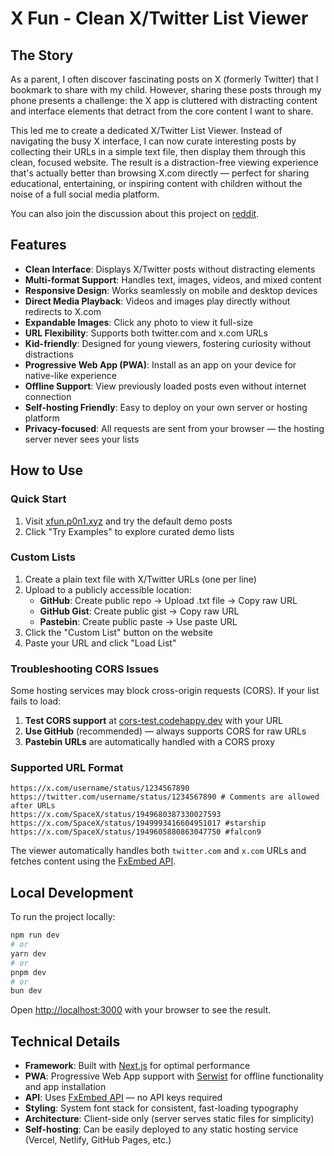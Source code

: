 # X Fun - Clean X/Twitter List Viewer

## The Story

As a parent, I often discover fascinating posts on X (formerly Twitter) that I bookmark to share with my child. However, sharing these posts through my phone presents a challenge: the X app is cluttered with distracting content and interface elements that detract from the core content I want to share.

This led me to create a dedicated X/Twitter List Viewer. Instead of navigating the busy X interface, I can now curate interesting posts by collecting their URLs in a simple text file, then display them through this clean, focused website. The result is a distraction-free viewing experience that's actually better than browsing X.com directly — perfect for sharing educational, entertaining, or inspiring content with children without the noise of a full social media platform.

You can also join the discussion about this project on [reddit](https://www.reddit.com/r/selfhosted/comments/1mc8od3/xtwitter_list_viewer_clean_way_to_share_curated/).

## Features

- **Clean Interface**: Displays X/Twitter posts without distracting elements
- **Multi-format Support**: Handles text, images, videos, and mixed content
- **Responsive Design**: Works seamlessly on mobile and desktop devices
- **Direct Media Playback**: Videos and images play directly without redirects to X.com
- **Expandable Images**: Click any photo to view it full-size
- **URL Flexibility**: Supports both twitter.com and x.com URLs
- **Kid-friendly**: Designed for young viewers, fostering curiosity without distractions
- **Progressive Web App (PWA)**: Install as an app on your device for native-like experience
- **Offline Support**: View previously loaded posts even without internet connection
- **Self-hosting Friendly**: Easy to deploy on your own server or hosting platform
- **Privacy-focused**: All requests are sent from your browser — the hosting server never sees your lists

## How to Use

### Quick Start

1. Visit [xfun.p0n1.xyz](https://xfun.p0n1.xyz) and try the default demo posts
2. Click "Try Examples" to explore curated demo lists

### Custom Lists

1. Create a plain text file with X/Twitter URLs (one per line)
2. Upload to a publicly accessible location:
   - **GitHub**: Create public repo → Upload .txt file → Copy raw URL
   - **GitHub Gist**: Create public gist → Copy raw URL
   - **Pastebin**: Create public paste → Use paste URL
3. Click the "Custom List" button on the website
4. Paste your URL and click "Load List"

### Troubleshooting CORS Issues

Some hosting services may block cross-origin requests (CORS). If your list fails to load:

1. **Test CORS support** at [cors-test.codehappy.dev](https://cors-test.codehappy.dev) with your URL
2. **Use GitHub** (recommended) — always supports CORS for raw URLs
3. **Pastebin URLs** are automatically handled with a CORS proxy

### Supported URL Format

```
https://x.com/username/status/1234567890
https://twitter.com/username/status/1234567890 # Comments are allowed after URLs
https://x.com/SpaceX/status/1949680387330027593
https://x.com/SpaceX/status/1949993416604951017 #starship
https://x.com/SpaceX/status/1949605880863047750 #falcon9
```

The viewer automatically handles both `twitter.com` and `x.com` URLs and fetches content using the [FxEmbed API](https://api.fxtwitter.com).

## Local Development

To run the project locally:

```bash
npm run dev
# or
yarn dev
# or
pnpm dev
# or
bun dev
```

Open [http://localhost:3000](http://localhost:3000) with your browser to see the result.

## Technical Details

- **Framework**: Built with [Next.js](https://nextjs.org) for optimal performance
- **PWA**: Progressive Web App support with [Serwist](https://serwist.pages.dev) for offline functionality and app installation
- **API**: Uses [FxEmbed API](https://api.fxtwitter.com) — no API keys required
- **Styling**: System font stack for consistent, fast-loading typography
- **Architecture**: Client-side only (server serves static files for simplicity)
- **Self-hosting**: Can be easily deployed to any static hosting service (Vercel, Netlify, GitHub Pages, etc.)